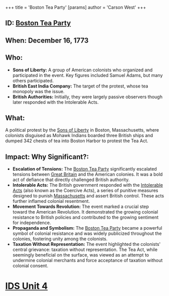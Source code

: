 +++
 title = 'Boston Tea Party'
[params]
	author = 'Carson West'
+++
## ID: [Boston Tea Party](./../boston-tea-party/) 
## When: December 16, 1773

## Who:
* **Sons of Liberty:**  A group of American colonists who organized and participated in the event.  Key figures included Samuel Adams, but many others participated.
* **British East India Company:** The target of the protest, whose tea monopoly was the issue.
* **British Authorities:**  Initially, they were largely passive observers though later responded with the Intolerable Acts.


## What:
A political protest by the [Sons of Liberty](./../sons-of-liberty/) in Boston, Massachusetts, where colonists disguised as Mohawk Indians boarded three British ships and dumped 342 chests of tea into Boston Harbor to protest the Tea Act.

## Impact: Why Significant?:
* **Escalation of Tensions:** The [Boston Tea Party](./../boston-tea-party/) significantly escalated tensions between [Great Britain](./../great-britain/) and the American colonies. It was a bold act of defiance that directly challenged British authority.
* **Intolerable Acts:** The British government responded with the [Intolerable Acts](./../intolerable-acts/) (also known as the Coercive Acts), a series of punitive measures designed to punish [Massachusetts](./../massachusetts/) and assert British control.  These acts further inflamed colonial resentment.
* **Movement Towards Revolution:** The event marked a crucial step toward the American Revolution. It demonstrated the growing colonial resistance to British policies and contributed to the growing sentiment for independence.
* **Propaganda and Symbolism:** The [Boston Tea Party](./../boston-tea-party/) became a powerful symbol of colonial resistance and was widely publicized throughout the colonies, fostering unity among the colonists.
* **Taxation Without Representation:** The event highlighted the colonists' central grievance: taxation without representation. The Tea Act, while seemingly beneficial on the surface, was viewed as an attempt to undermine colonial merchants and force acceptance of taxation without colonial consent.


# [IDS Unit 4](./../ids-unit-4/)
